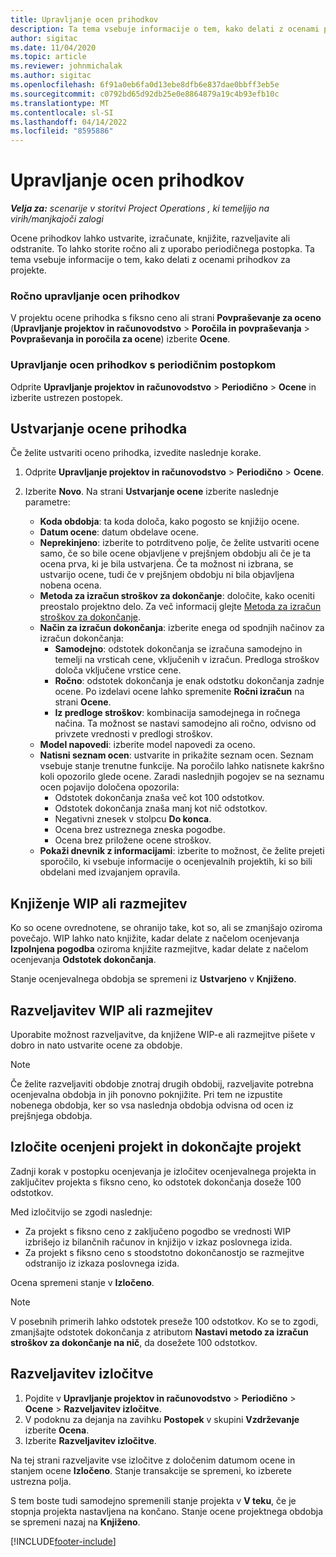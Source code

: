 ```yaml
---
title: Upravljanje ocen prihodkov
description: Ta tema vsebuje informacije o tem, kako delati z ocenami prihodkov za projekte.
author: sigitac
ms.date: 11/04/2020
ms.topic: article
ms.reviewer: johnmichalak
ms.author: sigitac
ms.openlocfilehash: 6f91a0eb6fa0d13ebe8dfb6e837dae0bbff3eb5e
ms.sourcegitcommit: c0792bd65d92db25e0e8864879a19c4b93efb10c
ms.translationtype: MT
ms.contentlocale: sl-SI
ms.lasthandoff: 04/14/2022
ms.locfileid: "8595886"
---
```

# <a name="manage-revenue-estimates"></a>Upravljanje ocen prihodkov

_**Velja za:** scenarije v storitvi Project Operations , ki temeljijo na virih/manjkajoči zalogi_

Ocene prihodkov lahko ustvarite, izračunate, knjižite, razveljavite ali odstranite. To lahko storite ročno ali z uporabo periodičnega postopka. Ta tema vsebuje informacije o tem, kako delati z ocenami prihodkov za projekte.

### <a name="manage-revenue-estimates-manually"></a>Ročno upravljanje ocen prihodkov

V projektu ocene prihodka s fiksno ceno ali strani **Povpraševanje za oceno** (**Upravljanje projektov in računovodstvo** > **Poročila in povpraševanja** > **Povpraševanja in poročila za ocene**) izberite **Ocene**.

### <a name="manage-revenue-estimates-using-a-periodic-process"></a>Upravljanje ocen prihodkov s periodičnim postopkom

Odprite **Upravljanje projektov in računovodstvo** > **Periodično** > **Ocene** in izberite ustrezen postopek.

## <a name="create-a-revenue-estimate"></a>Ustvarjanje ocene prihodka

Če želite ustvariti oceno prihodka, izvedite naslednje korake. 

1. Odprite **Upravljanje projektov in računovodstvo** > **Periodično** > **Ocene**.
2. Izberite **Novo**. Na strani **Ustvarjanje ocene** izberite naslednje parametre:

   - **Koda obdobja**: ta koda določa, kako pogosto se knjižijo ocene.
   - **Datum ocene**: datum obdelave ocene.
   - **Neprekinjeno**: izberite to potrditveno polje, če želite ustvariti ocene samo, če so bile ocene objavljene v prejšnjem obdobju ali če je ta ocena prva, ki je bila ustvarjena. Če ta možnost ni izbrana, se ustvarijo ocene, tudi če v prejšnjem obdobju ni bila objavljena nobena ocena.
   - **Metoda za izračun stroškov za dokončanje**: določite, kako oceniti preostalo projektno delo. Za več informacij glejte [Metoda za izračun stroškov za dokončanje](cost-complete-methods.md).
   - **Način za izračun dokončanja**: izberite enega od spodnjih načinov za izračun dokončanja:
     - **Samodejno**: odstotek dokončanja se izračuna samodejno in temelji na vrsticah cene, vključenih v izračun. Predloga stroškov določa vključene vrstice cene.
     - **Ročno**: odstotek dokončanja je enak odstotku dokončanja zadnje ocene. Po izdelavi ocene lahko spremenite **Ročni izračun** na strani **Ocene**.
     - **Iz predloge stroškov**: kombinacija samodejnega in ročnega načina. Ta možnost se nastavi samodejno ali ročno, odvisno od privzete vrednosti v predlogi stroškov.
   - **Model napovedi**: izberite model napovedi za oceno.
   - **Natisni seznam ocen**: ustvarite in prikažite seznam ocen. Seznam vsebuje stanje trenutne funkcije. Na poročilo lahko natisnete kakršno koli opozorilo glede ocene. Zaradi naslednjih pogojev se na seznamu ocen pojavijo določena opozorila:
     - Odstotek dokončanja znaša več kot 100 odstotkov.
     - Odstotek dokončanja znaša manj kot nič odstotkov.
     - Negativni znesek v stolpcu **Do konca**.
     - Ocena brez ustreznega zneska pogodbe.
     - Ocena brez priložene ocene stroškov.
   - **Pokaži dnevnik z informacijami**: izberite to možnost, če želite prejeti sporočilo, ki vsebuje informacije o ocenjevalnih projektih, ki so bili obdelani med izvajanjem opravila.


## <a name="post-wip-or-accruals"></a>Knjiženje WIP ali razmejitev

Ko so ocene ovrednotene, se ohranijo take, kot so, ali se zmanjšajo oziroma povečajo. WIP lahko nato knjižite, kadar delate z načelom ocenjevanja **Izpolnjena pogodba** oziroma knjižite razmejitve, kadar delate z načelom ocenjevanja **Odstotek dokončanja**.
  
Stanje ocenjevalnega obdobja se spremeni iz **Ustvarjeno** v **Knjiženo**.

## <a name="reverse-wip-or-accruals"></a>Razveljavitev WIP ali razmejitev

Uporabite možnost razveljavitve, da knjižene WIP-e ali razmejitve pišete v dobro in nato ustvarite ocene za obdobje.

> [!NOTE]
> Če želite razveljaviti obdobje znotraj drugih obdobij, razveljavite potrebna ocenjevalna obdobja in jih ponovno poknjižite. Pri tem ne izpustite nobenega obdobja, ker so vsa naslednja obdobja odvisna od ocen iz prejšnjega obdobja.

## <a name="eliminate-the-estimate-project-and-finish-the-project"></a>Izločite ocenjeni projekt in dokončajte projekt

Zadnji korak v postopku ocenjevanja je izločitev ocenjevalnega projekta in zaključitev projekta s fiksno ceno, ko odstotek dokončanja doseže 100 odstotkov.

Med izločitvijo se zgodi naslednje:

- Za projekt s fiksno ceno z zaključeno pogodbo se vrednosti WIP izbrišejo iz bilančnih računov in knjižijo v izkaz poslovnega izida.
- Za projekt s fiksno ceno s stoodstotno dokončanostjo se razmejitve odstranijo iz izkaza poslovnega izida.

Ocena spremeni stanje v **Izločeno**.

> [!NOTE]
> V posebnih primerih lahko odstotek preseže 100 odstotkov. Ko se to zgodi, zmanjšajte odstotek dokončanja z atributom **Nastavi metodo za izračun stroškov za dokončanje na nič**, da dosežete 100 odstotkov.

## <a name="reverse-elimination"></a>Razveljavitev izločitve

1. Pojdite v **Upravljanje projektov in računovodstvo** > **Periodično** > **Ocene** > **Razveljavitev izločitve**. 
2. V podoknu za dejanja na zavihku **Postopek** v skupini **Vzdrževanje** izberite **Ocena**. 
3. Izberite **Razveljavitev izločitve**.

Na tej strani razveljavite vse izločitve z določenim datumom ocene in stanjem ocene **Izločeno**. Stanje transakcije se spremeni, ko izberete ustrezna polja.

S tem boste tudi samodejno spremenili stanje projekta v **V teku**, če je stopnja projekta nastavljena na končano. Stanje ocene projektnega obdobja se spremeni nazaj na **Knjiženo**.


[!INCLUDE[footer-include](../includes/footer-banner.md)]